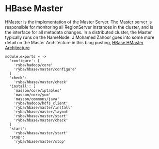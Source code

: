
# HBase Master

[HMaster](http://hbase.apache.org/book.html#_master) is the implementation of the Master Server.
The Master server is responsible for monitoring all RegionServer instances in the cluster, and is the interface for all metadata changes.
In a distributed cluster, the Master typically runs on the NameNode.
J Mohamed Zahoor goes into some more detail on the Master Architecture in this blog posting, [HBase HMaster Architecture](http://blog.zahoor.in/2012/08/hbase-hmaster-architecture/)

    module.exports = ->
      'configure': [
        'ryba/hadoop/core'
        'ryba/hbase/master/configure'
      ]
      'check':
        'ryba/hbase/master/check'
      'install': [
        'masson/core/iptables'
        'masson/core/yum'
        'masson/commons/java'
        'ryba/hadoop/hdfs_client'
        'ryba/hbase/master/install'
        'ryba/hbase/master/layout'
        'ryba/hbase/master/start'
        'ryba/hbase/master/check'
      ]
      'start':
        'ryba/hbase/master/start'
      'stop':
        'ryba/hbase/master/stop'
